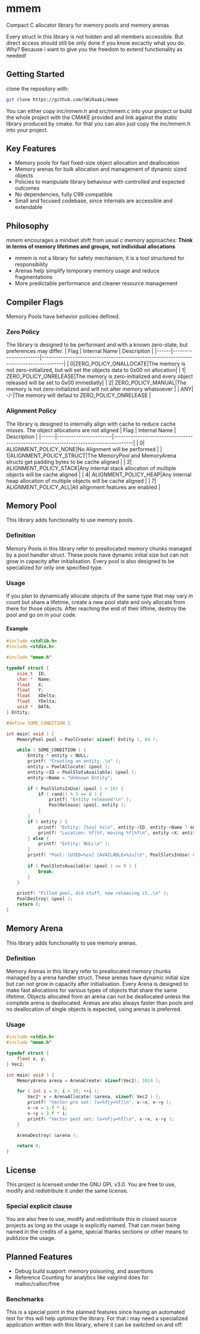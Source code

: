 # mmem
Compact C allocator library for memory pools and memory arenas

Every struct in this library is not hidden and all members accessible.
But direct access should still be only done if you know excactly what you do.
Why? Because i want to give you the freedom to extend functionality as needed!

## Getting Started
clone the repository with:
```sh
git clone https://github.com/SWiRaaki/mmem
```
You can either copy inc/mmem.h and src/mmem.c into your project or build the whole project with the CMAKE provided and
link against the static library produced by cmake. for that you can also just copy the inc/mmem.h into your project.

## Key Features
- Memory pools for fast fixed-size object allocation and deallocation
- Memory arenas for bulk allocation and management of dynamic sized objects
- Policies to manipulate library behaviour with controlled and expected outcomes
- No dependencies, fully C99 compatible
- Small and focused codebase, since internals are accessible and extendable

## Philosophy
*mmem* encourages a mindset shift from usual c memory approaches:
**Think in terms of memory lifetimes and groups, not individual allocations**
- mmem is not a library for safety mechanism, it is a tool structured for responsibility
- Arenas help simplify temporary memory usage and reduce fragmentations
- More predictable performance and cleaner resource management

## Compiler Flags
Memory Pools have behavior policies defined.

### Zero Policy
The library is designed to be performant and with a known zero-state, but preferences may differ.
| Flag | Internal Name        | Description                                                                           |
|------|----------------------|---------------------------------------------------------------------------------------|
|     0|ZERO_POLICY_ONALLOCATE|The memory is not zero-initialized, but will set the objects data to 0x00 on allocation|
|     1| ZERO_POLICY_ONRELEASE|The memory is zero-initialized and every object released will be set to 0x00 immediatly|
|     2|    ZERO_POLICY_MANUAL|The memory is not zero-initialized and will not alter memory whatsoever                |
|   ANY|                   -/-|The memory will defaul to ZERO_POLICY_ONRELEASE                                        |

### Alignment Policy
The library is designed to internally align with cache to reduce cache misses. The object allocations are not aligned
| Flag | Internal Name         | Description                                                                          |
|------|-----------------------|--------------------------------------------------------------------------------------|
|     0|  ALIGNMENT_POLICY_NONE|No Alignment will be performed                                                        |
|     1|ALIGNMENT_POLICY_STRUCT|The MemoryPool and MemoryArena structs get padding bytes to be cache aligned          |
|     2| ALIGNMENT_POLICY_STACK|Any internal stack allocation of multiple objects will be cache aligned               |
|     4|  ALIGNMENT_POLICY_HEAP|Any internal heap allocation of multiple objects will be cache aligned                |
|     7|   ALIGNMENT_POLICY_ALL|All allignment features are enabled                                                   |


## Memory Pool
This library adds functionality to use memory pools.

### Definition
Memory Pools in this library refer to preallocated memory chunks managed by a pool handler struct.
These pools have dynamic initial size but can not grow in capacity after initialisation.
Every pool is also designed to be specialized for only one specified type.

### Usage
If you plan to dynamically allocate objects of the same type that may vary in count but share a lifetime,
create a new pool state and only allocate from there for those objects. After reaching the end of their liftime,
destroy the pool and go on in your code.

#### Example
```c 
#include <stdlib.h>
#include <stdio.h>

#include "mmem.h"

typedef struct {
	size_t	ID;
	char *	Name;
	float	X;
	float	Y;
	float	XDelta;
	float	YDelta;
	void *	DATA;
} Entity;

#define SOME_CONDITION 1

int main( void ) {
	MemoryPool pool = PoolCreate( sizeof( Entity ), 64 );

	while ( SOME_CONDITION ) {
		Entity * entity = NULL;
		printf( "Creating an entity..\n" );
		entity = PoolAllocate( &pool );
		entity->ID = PoolSlotsAvailable( &pool );
		entity->Name = "Unknown Entity";

		if ( PoolSlotsInUse( &pool ) > 10) {
			if ( rand() % 5 == 0 ) {
				printf( "Entity released!\n" );
				PoolRelease( &pool, entity );
			}
		}
		if ( entity ) {
			printf( "Entity: [%zu] %s\n", entity->ID, entity->Name ? entity->Name : "<NULL>" );
			printf( "Location: %f|%f, moving %f|%f\n", entity->X, entity->Y, entity->XDelta, entity->YDelta );
		} else {
			printf( "Entity: NULL\n" );
		}
		printf( "Pool: [USED=%zu] [AVAILABLE=%zu]\n", PoolSlotsInUse( &pool ), PoolSlotsAvailable( &pool ) );
		
		if ( PoolSlotsAvailable( &pool ) == 0 ) {
			break;
		}
	}

	printf( "Filled pool, did stuff, now releasing it..\n" );
	PoolDestroy( &pool );
	return 0;
}
```

## Memory Arena
This library adds functionality to use memory arenas.

### Definition
Memory Arenas in this library refer to preallocated memory chunks managed by a arena handler struct.
These arenas have dynamic initial size but can not grow in capacity after initialisation.
Every Arena is designed to make fast allocations for various types of objects that share the same lifetime.
Objects allocated from an arena can not be deallocated unless the complete arena is deallocated.
Arenas are also always faster than pools and no deallocation of single objects is expected, using arenas is preferred.

### Usage
```c
#include <stdio.h>
#include "mmem.h"

typedef struct {
    float x, y;
} Vec2;

int main( void ) {
    MemoryArena arena = ArenaCreate( sizeof(Vec2), 1024 );

    for ( int i = 0; i < 10; ++i );
        Vec2* v = ArenaAllocate( &arena, sizeof( Vec2 ) );
        printf( "Vector pre set: [x=%f|y=%f]\n", v->x, v->y );
        v->x = 1.f * i;
        v->y = 2.f * i;
        printf( "Vector post set: [x=%f|y=%f]\n", v->x, v->y );
    }

    ArenaDestroy( &arena );

    return 0;
}
```
## License
This project is licensed under the GNU GPL v3.0. You are free to use, modify and redistribute it under the same license.

### Special explicit clause
You are also free to use, modify and redistribute this in closed source projects as long as the usage is explicitly named.
That can mean being named in the credits of a game, special thanks sections or other means to publizice the usage.

## Planned Features
- Debug build support: memory poisoning, and assertions
- Reference Counting for analytics like valgrind does for malloc/calloc/free

### Benchmarks
This is a special point in the planned features since having an automated test for this will help optimize the library.
For that i may need a specialized application written with this library, where it can be switched on and off.
